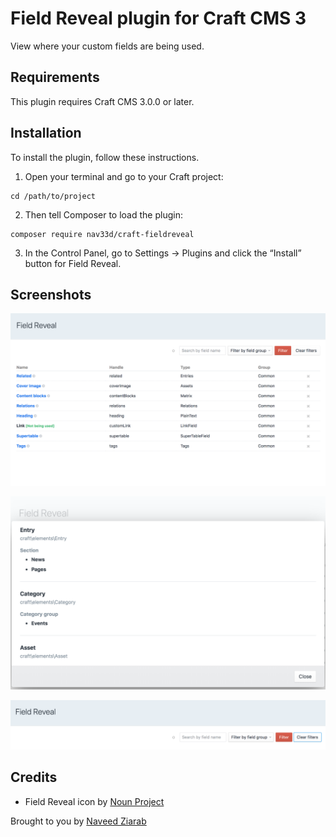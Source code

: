 # Field Reveal plugin for Craft CMS 3

View where your custom fields are being used.

## Requirements

This plugin requires Craft CMS 3.0.0 or later.

## Installation

To install the plugin, follow these instructions.

1. Open your terminal and go to your Craft project:

```
cd /path/to/project
```

2. Then tell Composer to load the plugin:

```
composer require nav33d/craft-fieldreveal
```

3. In the Control Panel, go to Settings → Plugins and click the “Install” button for Field Reveal.

## Screenshots
![Screenshot](resources/screenshots/fieldreveal-list-fields.png)

![Screenshot](resources/screenshots/fieldreveal-field-info.png)

![Screenshot](resources/screenshots/fieldreveal-filters.png)
## Credits

- Field Reveal icon by [Noun Project](https://thenounproject.com/search/?q=reveal&i=110235)

Brought to you by [Naveed Ziarab](https://naveedziarab.co.uk)
